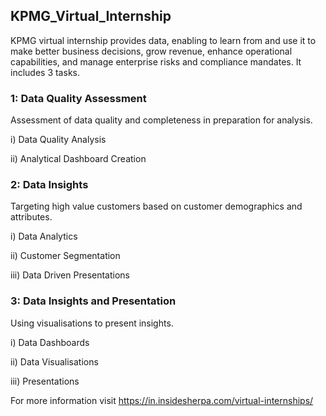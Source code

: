 ## KPMG_Virtual_Internship
KPMG virtual internship provides data, enabling to learn from and use it to make better business decisions, grow revenue, enhance operational capabilities, and manage enterprise risks and compliance mandates. It includes 3 tasks.

### 1: Data Quality Assessment
Assessment of data quality and completeness in preparation for analysis.

i) Data Quality Analysis 

ii) Analytical Dashboard Creation

### 2: Data Insights
Targeting high value customers based on customer demographics and attributes.

i) Data Analytics 

ii) Customer Segmentation 

iii) Data Driven Presentations

### 3: Data Insights and Presentation
Using visualisations to present insights.

i) Data Dashboards

ii) Data Visualisations 

iii) Presentations

For more information visit https://in.insidesherpa.com/virtual-internships/
